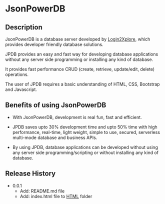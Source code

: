 # JsonPowerDB

## Description
JsonPowerDB is a database server developed by [Login2Xplore](https://login2explore.com/), which provides developer friendly database solutions.

JPDB provides an easy and fast way for developing database applications without any server side programming or installing any kind of database.

It provides fast performance CRUD (create, retrieve, update/edit, delete) operations.

The user of JPDB requires a basic understanding of  HTML, CSS, Bootstrap and Javascript.

## Benefits of using JsonPowerDB
+ With JsonPowerDB, development is real fun, fast and efficient.

+ JPDB saves upto 30% development time and upto 50% time with high performance, real-time, light weight, simple to use, secured, serverless multi-mode database and business APIs.

+ By using JPDB, database applications can be developed without using any server side programming/scripting or without installing any kind of database.

## Release History
+ 0.0.1
  - Add: README.md file
  - Add: index.html file to [HTML](https://github.com/surajy1/JsonPowerDB-Project/tree/main/HTML) folder
